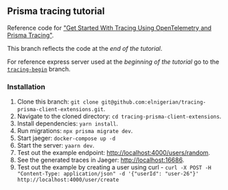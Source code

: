 ## Prisma tracing tutorial

Reference code for ["Get Started With Tracing Using OpenTelemetry and Prisma Tracing"](https://prisma.io/blog/tracing-tutorial-prisma-pmkddgq1lm2).

This branch reflects the code at the _end of the tutorial_.

For reference express server used at the _beginning of the tutorial_ go to the [`tracing-begin`](https://github.com/TasinIshmam/tracing-tutorial-prisma/tree/tracing-begin) branch. 

### Installation

1. Clone this branch: `git clone git@github.com:elnigerian/tracing-prisma-client-extensions.git`.
2. Navigate to the cloned directory: `cd tracing-prisma-client-extensions`.
3. Install dependencies: `yarn install`.
4. Run migrations: `npx prisma migrate dev`.
5. Start jaeger: `docker-compose up -d`
6. Start the server: `yaarn dev`.
7. Test out the example endpoint: [http://localhost:4000/users/random](http://localhost:4000/users/random).
8. See the generated traces in Jaeger: [http://localhost:16686](http://localhost:16686).
9. Test out the example by creating a user using curl - `curl -X POST -H "Content-Type: application/json" -d '{"userId": "user-26"}' http://localhost:4000/user/create`
